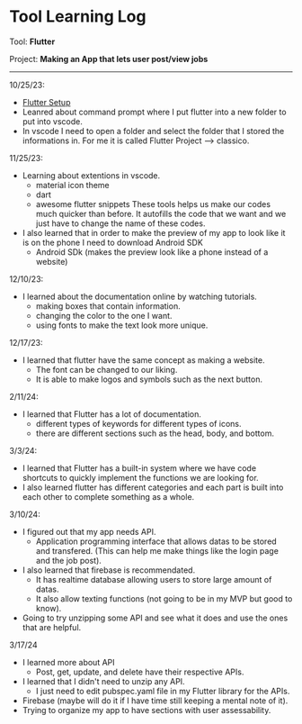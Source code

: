 # Tool Learning Log

Tool: **Flutter**

Project: **Making an App that lets user post/view jobs**

---

10/25/23:

* [Flutter Setup](https://www.youtube.com/watch?v=BqHOtlh3Dd4)
* Leanred about command prompt where I put flutter into a new folder to put into vscode.
* In vscode I need to open a folder and select the folder that I stored the informations in. For me it is called Flutter Project --> classico. 

11/25/23:
* Learning about extentions in vscode.
  * material icon theme
  * dart
  * awesome flutter snippets
These tools helps us make our codes much quicker than before. It autofills the code that we want and we just have to change the name of these codes.
* I also learned that in order to make the preview of my app to look like it is on the phone I need to download Android SDK 
  * Android SDk (makes the preview look like a phone instead of a website)

12/10/23:
* I learned about the documentation online by watching tutorials.
  * making boxes that contain information.
  * changing the color to the one I want.
  * using fonts to make the text look more unique.

12/17/23:
* I learned that flutter have the same concept as making a website.
  * The font can be changed to our liking.
  * It is able to make logos and symbols such as the next button.

2/11/24:
* I learned that Flutter has a lot of documentation.
  * different types of keywords for different types of icons.
  * there are different sections such as the head, body, and bottom.

3/3/24:
* I learned that Flutter has a built-in system where we have code shortcuts to quickly implement the functions we are looking for.
* I also learned flutter has different categories and each part is built into each other to complete something as a whole.

3/10/24:
* I figured out that my app needs API.
  * Application programming interface that allows datas to be stored and transfered. (This can help me make things like the login page and the job post).
* I also learned that firebase is recommendated.
  * It has realtime database allowing users to store large amount of datas.
  * It also allow texting functions (not going to be in my MVP but good to know).
* Going to try unzipping some API and see what it does and use the ones that are helpful.

3/17/24
* I learned more about API
  * Post, get, update, and delete have their respective APIs.
* I learned that I didn't need to unzip any API.
  * I just need to edit pubspec.yaml file in my Flutter library for the APIs.
* Firebase (maybe will do it if I have time still keeping a mental note of it).
* Trying to organize my app to have sections with user assessability.



<!--
* Links you used today (websites, videos, etc)
* Things you tried, progress you made, etc
* Challenges, a-ha moments, etc
* Questions you still have
* What you're going to try next
-->
